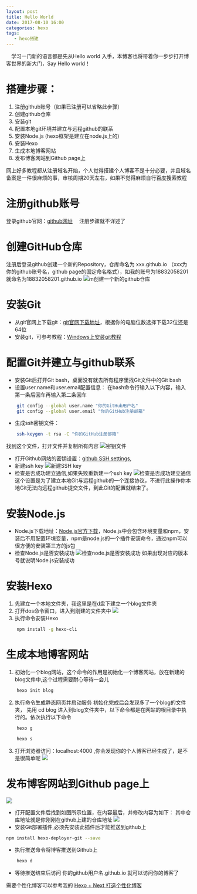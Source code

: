 ```yaml
---
layout: post
title: Hello World
date: 2017-08-10 16:00
categories: hexo
tags: 
   - hexo搭建
---
```

&emsp;学习一门新的语言都是先从Hello world 入手，本博客也将带着你一步步打开博客世界的新大门，Say Hello world！

# 搭建步骤： #
1. 注册github账号（如果已注册可以省略此步骤）
2. 创建github仓库
2. 安装git
3. 配置本地git环境并建立与远程github的联系
3. 安装Node.js (hexo框架是建立在node.js上的)
4. 安装Hexo
5. 生成本地博客网站
7. 发布博客网站到Github page上

<!-- more -->
网上好多教程都从注册域名开始，个人觉得搭建个人博客不是十分必要，并且域名备案是一件很麻烦的事，审核周期20天左右，如果不觉得麻烦自行百度搜索教程

# 注册github账号 #
登录github官网：[github网址](https://github.com/) &emsp;注册步骤就不详述了
# 创建GitHub仓库 #
注册后登录github创建一个新的Repository，仓库命名为 xxx.github.io （xxx为你的github账号名，github page的固定命名格式），如我的账号为18832058201就命名为18832058201.github.io
![m创建一个新的github仓库](http://pursuedream-blog.oss-cn-beijing.aliyuncs.com/blogImg/20170812174846.png)

# 安装Git #
- 从git官网上下载git：[git官网下载地址](https://git-scm.com/download/win)，根据你的电脑位数选择下载32位还是64位
- 安装git，可参考教程：[Windows上安装git教程](https://jingyan.baidu.com/article/7f766dafba84f04101e1d0b0.html)

# 配置Git并建立与github联系 #
- 安装Git后打开Git bash，桌面没有就去所有程序里找Git文件中的Git bash
- 设置user.name和user.email配置信息：
在bash命令行输入以下内容，输入第一条后回车再输入第二条回车
```bash
	git config --global user.name "你的GitHub用户名"
	git config --global user.email "你的GitHub注册邮箱"
```
- 生成ssh密钥文件：
```bash
	ssh-keygen -t rsa -C "你的GitHub注册邮箱"
```
找到这个文件，打开文件并复制所有内容
![密钥文件](http://pursuedream-blog.oss-cn-beijing.aliyuncs.com/blogImg/20170812182114.png)
- 打开Github网站的密钥设置：[github SSH settings](https://github.com/settings/keys),
- 新建ssh key
![新建SSH key](http://pursuedream-blog.oss-cn-beijing.aliyuncs.com/blogImg/20170812182843.png)
- 检查是否成功建立通信,如果失败重新建一个ssh key
![检查是否成功建立通信](http://pursuedream-blog.oss-cn-beijing.aliyuncs.com/blogImg/20170812183305.png)
这个设置是为了建立本地Git与远程github的一个连接协议，不进行此操作你本地Git无法向远程github提交文件，到此Git的配置就结束了。

# 安装Node.js #
- Node.js下载地址：[Node.js官方下载](https://nodejs.org/en/download/)，Node.js中会包含环境变量和npm，安装后不用配置环境变量，npm是node.js的一个插件安装命令，通过npm可以很方便的安装第三方的js包
- 检查Node.js是否安装成功
![检查node.js是否安装成功](http://pursuedream-blog.oss-cn-beijing.aliyuncs.com/blogImg/20170812183951.png)
如果出现对应的版本号就说明Node.js安装成功

# 安装Hexo #
1. 先建立一个本地文件夹，我这里是在d盘下建立一个blog文件夹
2. 打开dos命令窗口，进入到刚建的文件夹中
![](http://pursuedream-blog.oss-cn-beijing.aliyuncs.com/blogImg/20170812184820.png)
3. 执行命令安装Hexo
```bash
	npm install -g hexo-cli 
```
# 生成本地博客网站 #
1. 初始化一个blog网站，这个命令的作用是初始化一个博客网站，放在新建的blog文件中,这个过程需要耐心等待一会儿
```bash
	hexo init blog
```
2. 执行命令生成静态网页并启动服务
初始化完成后会发现多了一个blog的文件夹， 先用 cd blog 进入到blog文件夹中，以下命令都是在网站的根目录中执行的。依次执行以下命令
```bash
	hexo g

	hexo s
```
3. 打开浏览器访问：localhost:4000 ,你会发现你的个人博客已经生成了，是不是很简单呢 
![](http://pursuedream-blog.oss-cn-beijing.aliyuncs.com/blogImg/20170812191705.png)

# 发布博客网站到Github page上 #
![](http://pursuedream-blog.oss-cn-beijing.aliyuncs.com/blogImg/20170812190716.png)


- 打开配置文件后找到如图所示位置，在内容最后，并修改内容为如下：
 其中仓库地址就是你刚刚在github上建的仓库地址
![](http://pursuedream-blog.oss-cn-beijing.aliyuncs.com/blogImg/20170812191024.png)
- 安装Git部署插件,必须先安装此插件后才能推送到github上
```bash
npm install hexo-deployer-git --save
```
- 执行推送命令将博客推送到Github上
```bash
	hexo d
```
- 等待推送结束后访问 你的github用户名.github.io 就可以访问你的博客了

需要个性化博客可以参考我的 [Hexo + Next 打造个性化博客](https://18832058201.github.io/2017/08/12/hexo-next/)
